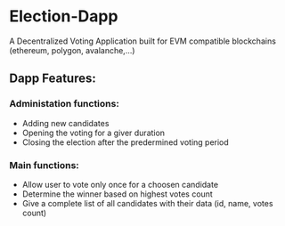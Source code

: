# Election-Dapp
A Decentralized Voting Application built for EVM compatible blockchains (ethereum, polygon, avalanche,...)

<h2>Dapp Features: </h2>

<h3>Administation functions: </h3>
<ul>
  <li>Adding new candidates</li>
  <li>Opening the voting for a giver duration </li>
  <li>Closing the election after the predermined voting period </li>
</ul>

<h3>Main functions: </h3>
<ul>
  <li>Allow user to vote only once for a choosen candidate</li>
  <li>Determine the winner based on highest votes count </li>
  <li>Give a complete list of all candidates with their data (id, name, votes count) </li>
</ul>

